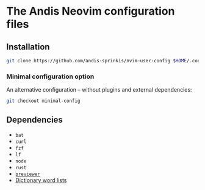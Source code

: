 # The Andis Neovim configuration files

## Installation

```sh
git clone https://github.com/andis-sprinkis/nvim-user-config $HOME/.config/nvim
```

### Minimal configuration option

An alternative configuration – without plugins and external dependencies:

```sh
git checkout minimal-config
```

## Dependencies

- `bat`
- `curl`
- `fzf`
- `lf`
- `node`
- `rust`
- [`previewer`](https://github.com/andis-sprinkis/nix-user-config/blob/master/.local/bin/previewer)
- [Dictionary word lists](https://github.com/andis-sprinkis/dict)
